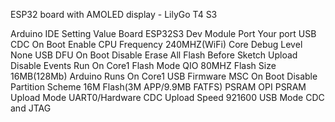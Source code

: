 ESP32 board with AMOLED display - LilyGo T4 S3


Arduino IDE Setting	Value
Board	ESP32S3 Dev Module
Port	Your port
USB CDC On Boot	Enable
CPU Frequency	240MHZ(WiFi)
Core Debug Level	None
USB DFU On Boot	Disable
Erase All Flash Before Sketch Upload	Disable
Events Run On	Core1
Flash Mode	QIO 80MHZ
Flash Size	16MB(128Mb)
Arduino Runs On	Core1
USB Firmware MSC On Boot	Disable
Partition Scheme	16M Flash(3M APP/9.9MB FATFS)
PSRAM	OPI PSRAM
Upload Mode	UART0/Hardware CDC
Upload Speed	921600
USB Mode	CDC and JTAG
